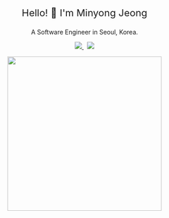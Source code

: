 <p align="center" style="font-size: 22px">
    Hello! 👋 I'm Minyong Jeong
</p>
<p align="center">A Software Engineer in Seoul, Korea.</P>
<p align="center">
    <a href="https://www.linkedin.com/in/%EB%AF%BC%EC%9A%A9-%EC%A0%95-605408147/?locale=en_US">
        <img src="https://img.shields.io/badge/LinkedIn-0077B5?style=for-the-badge&logo=linkedin&logoColor=white" />
    </a>&nbsp;
    <a href="mailto:jmy3155@gmail.com">
        <img src="https://img.shields.io/badge/Gmail-D14836?style=for-the-badge&logo=gmail&logoColor=white" />
    </a>
</p>
<p align="center">
    <img src="https://github-readme-stats.vercel.app/api/top-langs/?username=minyong-jeong&layout=compact&theme=dark" width="350"/>
</p>
